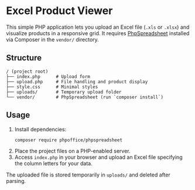 # Excel Product Viewer

This simple PHP application lets you upload an Excel file (`.xls` or `.xlsx`) and visualize products in a responsive grid. It requires [PhpSpreadsheet](https://phpspreadsheet.readthedocs.io/) installed via Composer in the `vendor/` directory.

## Structure

```
/ (project root)
├── index.php      # Upload form
├── upload.php     # File handling and product display
├── style.css      # Minimal styles
├── uploads/       # Temporary upload folder
└── vendor/        # PhpSpreadsheet (run `composer install`)
```

## Usage

1. Install dependencies:
   ```bash
   composer require phpoffice/phpspreadsheet
   ```
2. Place the project files on a PHP-enabled server.
3. Access `index.php` in your browser and upload an Excel file specifying the column letters for your data.

The uploaded file is stored temporarily in `uploads/` and deleted after parsing.
